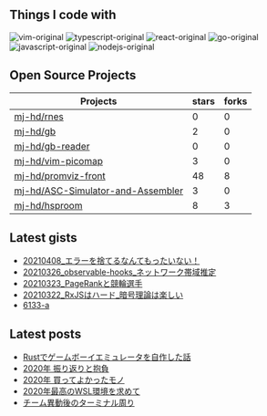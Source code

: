 ## Things I code with

![vim-original](https://icongr.am/devicon/vim-original.svg)
![typescript-original](https://icongr.am/devicon/typescript-original.svg)
![react-original](https://icongr.am/devicon/react-original.svg)
![go-original](https://icongr.am/devicon/go-original.svg)
![javascript-original](https://icongr.am/devicon/javascript-original.svg)
![nodejs-original](https://icongr.am/devicon/nodejs-original.svg)


## Open Source Projects

|Projects|stars|forks|
|--------|-----|-----|
|[mj-hd/rnes](https://github.com/mj-hd/rnes)|0|0|
|[mj-hd/gb](https://github.com/mj-hd/gb)|2|0|
|[mj-hd/gb-reader](https://github.com/mj-hd/gb-reader)|0|0|
|[mj-hd/vim-picomap](https://github.com/mj-hd/vim-picomap)|3|0|
|[mj-hd/promviz-front](https://github.com/mj-hd/promviz-front)|48|8|
|[mj-hd/ASC-Simulator-and-Assembler](https://github.com/mj-hd/ASC-Simulator-and-Assembler)|3|0|
|[mj-hd/hsproom](https://github.com/mj-hd/hsproom)|8|3|


## Latest gists

- [20210408_エラーを捨てるなんてもったいない！](https://gist.github.com/a1278b3bfe8b24c00f5c5946ac72b736)
- [ 20210326_observable-hooks_ネットワーク帯域推定](https://gist.github.com/bbfa3c567fb2cec6df33050c7d4029cf)
- [20210323_PageRankと競輪選手](https://gist.github.com/326f58b0447ea9d898a6123322cec7d4)
- [20210322_RxJSはハード_暗号理論は楽しい](https://gist.github.com/ac3751e696a96f30a6223442a6fbad07)
- [6133-a](https://gist.github.com/040eafc6f96fca0c2595eff2446c9eb3)


## Latest posts

- [Rustでゲームボーイエミュレータを自作した話](https://mjhd.hatenablog.com/entry/2021/04/14/221813)
- [2020年 振り返りと抱負](https://mjhd.hatenablog.com/entry/2020/12/31/214411)
- [2020年 買ってよかったモノ](https://mjhd.hatenablog.com/entry/2020/12/19/175222)
- [2020年最高のWSL環境を求めて](https://mjhd.hatenablog.com/entry/2020/05/09/160313)
- [チーム異動後のターミナル周り](https://mjhd.hatenablog.com/entry/2019/11/23/140616)

